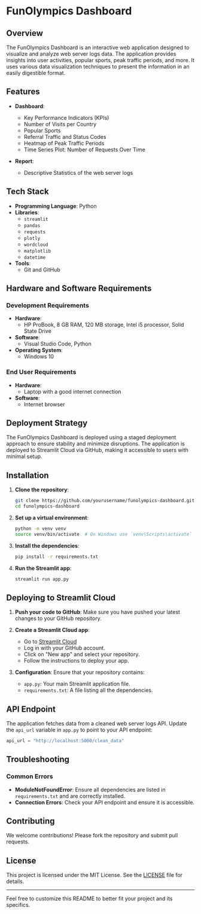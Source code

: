 # FunOlympics Dashboard

## Overview

The FunOlympics Dashboard is an interactive web application designed to visualize and analyze web server logs data. The application provides insights into user activities, popular sports, peak traffic periods, and more. It uses various data visualization techniques to present the information in an easily digestible format.

## Features

- **Dashboard**: 
  - Key Performance Indicators (KPIs)
  - Number of Visits per Country
  - Popular Sports
  - Referral Traffic and Status Codes
  - Heatmap of Peak Traffic Periods
  - Time Series Plot: Number of Requests Over Time

- **Report**: 
  - Descriptive Statistics of the web server logs

## Tech Stack

- **Programming Language**: Python
- **Libraries**:
  - `streamlit`
  - `pandas`
  - `requests`
  - `plotly`
  - `wordcloud`
  - `matplotlib`
  - `datetime`
- **Tools**:
  - Git and GitHub

## Hardware and Software Requirements

### Development Requirements
- **Hardware**: 
  - HP ProBook, 8 GB RAM, 120 MB storage, Intel i5 processor, Solid State Drive
- **Software**: 
  - Visual Studio Code, Python
- **Operating System**: 
  - Windows 10

### End User Requirements
- **Hardware**: 
  - Laptop with a good internet connection
- **Software**: 
  - Internet browser

## Deployment Strategy

The FunOlympics Dashboard is deployed using a staged deployment approach to ensure stability and minimize disruptions. The application is deployed to Streamlit Cloud via GitHub, making it accessible to users with minimal setup.

## Installation

1. **Clone the repository**:
   ```sh
   git clone https://github.com/yourusername/funolympics-dashboard.git
   cd funolympics-dashboard
   ```

2. **Set up a virtual environment**:
   ```sh
   python -m venv venv
   source venv/bin/activate  # On Windows use `venv\Scripts\activate`
   ```

3. **Install the dependencies**:
   ```sh
   pip install -r requirements.txt
   ```

4. **Run the Streamlit app**:
   ```sh
   streamlit run app.py
   ```

## Deploying to Streamlit Cloud

1. **Push your code to GitHub**:
   Make sure you have pushed your latest changes to your GitHub repository.

2. **Create a Streamlit Cloud app**:
   - Go to [Streamlit Cloud](https://share.streamlit.io/)
   - Log in with your GitHub account.
   - Click on "New app" and select your repository.
   - Follow the instructions to deploy your app.

3. **Configuration**:
   Ensure that your repository contains:
   - `app.py`: Your main Streamlit application file.
   - `requirements.txt`: A file listing all the dependencies.

## API Endpoint

The application fetches data from a cleaned web server logs API. Update the `api_url` variable in `app.py` to point to your API endpoint:
```python
api_url = "http://localhost:5000/clean_data"
```

## Troubleshooting

### Common Errors

- **ModuleNotFoundError**: Ensure all dependencies are listed in `requirements.txt` and are correctly installed.
- **Connection Errors**: Check your API endpoint and ensure it is accessible.

## Contributing

We welcome contributions! Please fork the repository and submit pull requests.

## License

This project is licensed under the MIT License. See the [LICENSE](LICENSE) file for details.

---

Feel free to customize this README to better fit your project and its specifics.
